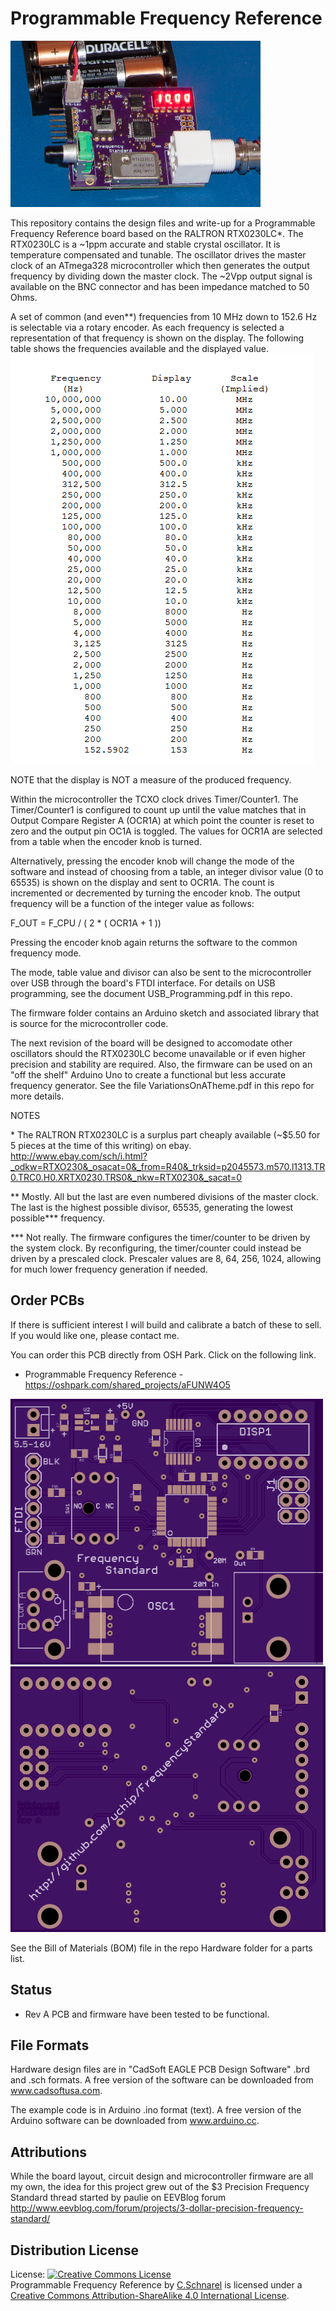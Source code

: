 Programmable Frequency Reference   
================================  

<img src="https://raw.githubusercontent.com/uChip/FrequencyReference/master/board.jpg" alt="Programmable Frequency Reference with 1 ppm accuracy" height="266" width="400">  

This repository contains the design files and write-up for a Programmable Frequency Reference board based on the RALTRON RTX0230LC*.  The RTX0230LC is a ~1ppm accurate and stable crystal oscillator.  It is temperature compensated and tunable.  The oscillator drives the master clock of an ATmega328 microcontroller which then generates the output frequency by dividing down the master clock.  The ~2Vpp output signal is available on the BNC connector and has been impedance matched to 50 Ohms.

A set of common (and even**) frequencies from 10 MHz down to 152.6 Hz is selectable via a rotary encoder.  As each frequency is selected a representation of that frequency is shown on the display.  The following table shows the frequencies available and the displayed value.
<img src="https://raw.githubusercontent.com/uChip/FrequencyReference/master/FrequencyTable.png" alt="Common Frequency Table" height="656" width="486">

NOTE that the display is NOT a measure of the produced frequency.

Within the microcontroller the TCXO clock drives Timer/Counter1.  The Timer/Counter1 is configured to count up until the value matches that in Output Compare Register A (OCR1A) at which point the counter is reset to zero and the output pin OC1A is toggled.  The values for OCR1A are selected from a table when the encoder knob is turned.

Alternatively, pressing the encoder knob will change the mode of the software and instead of choosing from a table, an integer divisor value (0 to 65535) is shown on the display and sent to OCR1A.  The count is incremented or decremented by turning the encoder knob.  The output frequency will be a function of the integer value as follows:

F_OUT = F_CPU / ( 2 * ( OCR1A + 1 ))

Pressing the encoder knob again returns the software to the common frequency mode.

The mode, table value and divisor can also be sent to the microcontroller over USB through the board's FTDI interface.  For details on USB programming, see the document USB_Programming.pdf in this repo.

The firmware folder contains an Arduino sketch and associated library that is source for the microcontroller code.

The next revision of the board will be designed to accomodate other oscillators should the RTX0230LC become unavailable or if even higher precision and stability are required.  Also, the firmware can be used on an "off the shelf" Arduino Uno to create a functional but less accurate frequency generator.  See the file VariationsOnATheme.pdf in this repo for more details.

NOTES  

\* The RALTRON RTX0230LC is a surplus part cheaply available (~$5.50 for 5 pieces at the time of this writing) on ebay. http://www.ebay.com/sch/i.html?_odkw=RTXO230&_osacat=0&_from=R40&_trksid=p2045573.m570.l1313.TR0.TRC0.H0.XRTX0230.TRS0&_nkw=RTX0230&_sacat=0

** Mostly.  All but the last are even numbered divisions of the master clock.  The last is the highest possible divisor, 65535, generating the lowest possible*** frequency.

*** Not really.  The firmware configures the timer/counter to be driven by the system clock.  By reconfiguring, the timer/counter could instead be driven by a prescaled clock.  Prescaler values are 8, 64, 256, 1024, allowing for much lower frequency generation if needed.

## Order PCBs  

If there is sufficient interest I will build and calibrate a batch of these to sell.  If you would like one, please contact me.

You can order this PCB directly from OSH Park.  Click on the following link.  
  * Programmable Frequency Reference - https://oshpark.com/shared_projects/aFUNW4O5 

<img src="https://raw.githubusercontent.com/uChip/FrequencyReference/master/revAtop.png" alt="PCB Top" height="425" width="500">

<img src="https://raw.githubusercontent.com/uChip/FrequencyReference/master/revAbottom.png" alt="PCB Bottom" height="425" width="510">

See the Bill of Materials (BOM) file in the repo Hardware folder for a parts list.  

## Status  
  * Rev A PCB and firmware have been tested to be functional. 

## File Formats  

Hardware design files are in "CadSoft EAGLE PCB Design Software" .brd and .sch formats.  A free version of the software can be downloaded from www.cadsoftusa.com. 

The example code is in Arduino .ino format (text).  A free version of the Arduino software can be downloaded from www.arduino.cc.  

## Attributions

While the board layout, circuit design and microcontroller firmware are all my own, the idea for this project grew out of the $3 Precision Frequency Standard thread started by paulie on EEVBlog forum  http://www.eevblog.com/forum/projects/3-dollar-precision-frequency-standard/  

## Distribution License  

License:
<a rel="license" href="http://creativecommons.org/licenses/by-sa/4.0/"><img alt="Creative Commons License" style="border-width:0" src="https://i.creativecommons.org/l/by-sa/4.0/88x31.png" /></a><br /><span xmlns:dct="http://purl.org/dc/terms/" property="dct:title">Programmable Frequency Reference</span> by <a xmlns:cc="http://creativecommons.org/ns#" href="https://github.com/uChip/FrequencyReference" property="cc:attributionName" rel="cc:attributionURL">C.Schnarel</a> is licensed under a <a rel="license" href="http://creativecommons.org/licenses/by-sa/4.0/">Creative Commons Attribution-ShareAlike 4.0 International License</a>.
  


